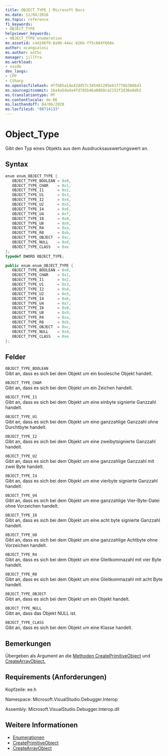 ```yaml
---
title: OBJECT_TYPE | Microsoft Docs
ms.date: 11/04/2016
ms.topic: reference
f1_keywords:
- OBJECT_TYPE
helpviewer_keywords:
- OBJECT_TYPE enumeration
ms.assetid: c4d246f9-8a98-44ec-b2bb-ff5c684f668e
author: acangialosi
ms.author: anthc
manager: jillfra
ms.workload:
- vssdk
dev_langs:
- CPP
- CSharp
ms.openlocfilehash: 4ffb85a14e42dd57c345481285eb1f776b3866d3
ms.sourcegitcommit: 16a4a5da4a4fd795b46a0869ca2152f2d36e6db2
ms.translationtype: MT
ms.contentlocale: de-DE
ms.lasthandoff: 04/06/2020
ms.locfileid: "80714133"
---
```

# <a name="object_type"></a>Object_Type
Gibt den Typ eines Objekts aus dem Ausdrucksauswertungswert an.

## <a name="syntax"></a>Syntax

```cpp
enum enum_OBJECT_TYPE { 
   OBJECT_TYPE_BOOLEAN = 0x0,
   OBJECT_TYPE_CHAR    = 0x1,
   OBJECT_TYPE_I1      = 0x2,
   OBJECT_TYPE_U1      = 0x3,
   OBJECT_TYPE_I2      = 0x4,
   OBJECT_TYPE_U2      = 0x5,
   OBJECT_TYPE_I4      = 0x6,
   OBJECT_TYPE_U4      = 0x7,
   OBJECT_TYPE_I8      = 0x8,
   OBJECT_TYPE_U8      = 0x9,
   OBJECT_TYPE_R4      = 0xa,
   OBJECT_TYPE_R8      = 0xb,
   OBJECT_TYPE_OBJECT  = 0xc,
   OBJECT_TYPE_NULL    = 0xd,
   OBJECT_TYPE_CLASS   = 0xe
};
typedef DWORD OBJECT_TYPE;
```

```csharp
public enum enum_OBJECT_TYPE { 
   OBJECT_TYPE_BOOLEAN = 0x0,
   OBJECT_TYPE_CHAR    = 0x1,
   OBJECT_TYPE_I1      = 0x2,
   OBJECT_TYPE_U1      = 0x3,
   OBJECT_TYPE_I2      = 0x4,
   OBJECT_TYPE_U2      = 0x5,
   OBJECT_TYPE_I4      = 0x6,
   OBJECT_TYPE_U4      = 0x7,
   OBJECT_TYPE_I8      = 0x8,
   OBJECT_TYPE_U8      = 0x9,
   OBJECT_TYPE_R4      = 0xa,
   OBJECT_TYPE_R8      = 0xb,
   OBJECT_TYPE_OBJECT  = 0xc,
   OBJECT_TYPE_NULL    = 0xd,
   OBJECT_TYPE_CLASS   = 0xe
};
```

## <a name="fields"></a>Felder
 `OBJECT_TYPE_BOOLEAN`\
 Gibt an, dass es sich bei dem Objekt um ein boolesche Objekt handelt.

 `OBJECT_TYPE_CHAR`\
 Gibt an, dass es sich bei dem Objekt um ein Zeichen handelt.

 `OBJECT_TYPE_I1`\
 Gibt an, dass es sich bei dem Objekt um eine einbyte signierte Ganzzahl handelt.

 `OBJECT_TYPE_U1`\
 Gibt an, dass es sich bei dem Objekt um eine ganzzahlige Ganzzahl ohne Durchtbyte handelt.

 `OBJECT_TYPE_I2`\
 Gibt an, dass es sich bei dem Objekt um eine zweibytsignierte Ganzzahl handelt.

 `OBJECT_TYPE_U2`\
 Gibt an, dass es sich bei dem Objekt um eine ganzzahlige Ganzzahl mit zwei Byte handelt.

 `OBJECT_TYPE_I4`\
 Gibt an, dass es sich bei dem Objekt um eine vierbyte signierte Ganzzahl handelt.

 `OBJECT_TYPE_U4`\
 Gibt an, dass es sich bei dem Objekt um eine ganzzahlige Vier-Byte-Datei ohne Vorzeichen handelt.

 `OBJECT_TYPE_I8`\
 Gibt an, dass es sich bei dem Objekt um eine acht byte signierte Ganzzahl handelt.

 `OBJECT_TYPE_U8`\
 Gibt an, dass es sich bei dem Objekt um eine ganzzahlige Achtbyte ohne Vorzeichen handelt.

 `OBJECT_TYPE_R4`\
 Gibt an, dass es sich bei dem Objekt um eine Gleitkommazahl mit vier Byte handelt.

 `OBJECT_TYPE_R8`\
 Gibt an, dass es sich bei dem Objekt um eine Gleitkommazahl mit acht Byte handelt.

 `OBJECT_TYPE_OBJECT`\
 Gibt an, dass es sich bei dem Objekt um ein Objekt handelt.

 `OBJECT_TYPE_NULL`\
 Gibt an, dass das Objekt NULL ist.

 `OBJECT_TYPE_CLASS`\
 Gibt an, dass es sich bei dem Objekt um eine Klasse handelt.

## <a name="remarks"></a>Bemerkungen
 Übergeben als Argument an die [Methoden CreatePrimitiveObject](../../../extensibility/debugger/reference/idebugfunctionobject-createprimitiveobject.md) und [CreateArrayObject.](../../../extensibility/debugger/reference/idebugfunctionobject-createarrayobject.md)

## <a name="requirements"></a>Requirements (Anforderungen)
 Kopfzeile: ee.h

 Namespace: Microsoft.VisualStudio.Debugger.Interop

 Assembly: Microsoft.VisualStudio.Debugger.Interop.dll

## <a name="see-also"></a>Weitere Informationen
- [Enumerationen](../../../extensibility/debugger/reference/enumerations-visual-studio-debugging.md)
- [CreatePrimitiveObject](../../../extensibility/debugger/reference/idebugfunctionobject-createprimitiveobject.md)
- [CreateArrayObject](../../../extensibility/debugger/reference/idebugfunctionobject-createarrayobject.md)
